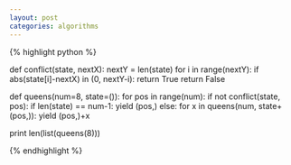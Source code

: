 ```yaml
---
layout: post
categories: algorithms
---
```


{% highlight python %}

def conflict(state, nextX):
    nextY = len(state)
    for i in range(nextY):
        if abs(state[i]-nextX) in (0, nextY-i):
            return True
    return False


                    
def queens(num=8, state=()):
    for pos in range(num):
        if not conflict(state, pos):
            if len(state) == num-1:
                yield (pos,)
            else:
                for x in queens(num, state+(pos,)):
                    yield (pos,)+x
                    
                

print len(list(queens(8)))

{% endhighlight %}
